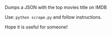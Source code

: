 Dumps a JSON with the top movies title on IMDB

Use: `python scrape.py` and follow instructions.

Hope it is useful for someone!
